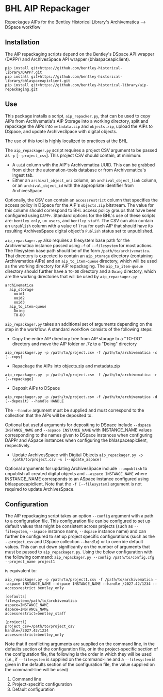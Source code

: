 # BHL AIP Repackager
Repackages AIPs for the Bentley Historical Library's Archivematica --> DSpace workflow

## Installation
The AIP repackaging scripts depend on the Bentley's DSpace API wrapper (DAPPr) and ArchivesSpace API wrapper (bhlaspaceapiclient).

```
pip install git+https://github.com/bentley-historical-library/DAPPr.git
pip install git+https://github.com/bentley-historical-library/bhlaspaceapiclient.git
pip install git+https://github.com/bentley-historical-library/aip-repackaging.git
```

## Use
This package installs a script, `aip_repacker.py`, that can be used to copy AIPs from Archivematia's AIP Storage into a working directory, split and repackage the AIPs into `metadata.zip` and `objects.zip`, upload the AIPs to DSpace, and update ArchivesSpace with digital objects.

The use of this tool is highly localized to practices at the BHL.

The `aip_repackager.py` script requires a project CSV argument to be passed as `-p` [`--project_csv`]. This project CSV should contain, at minimum:

- A `uuid` column with the AIP's Archivematica UUID. This can be grabbed from either the automation-tools database or from Archivematica's Ingest tab.
- Either an `archival_object_uri` column, an `archival_object_link` column, or an `archival_object_id` with the appropriate identifier from ArchivesSpace.

Optionally, the CSV can contain an `accessrestrict` column that specifies the access policy in DSpace for the AIP's `objects.zip` bitstream. The value for this column should correspond to BHL access policy groups that have been configured using `DAPPr`. Standard options for the BHL's use of these scripts are: `bentley_only`, `um_users`, and `bentley_staff`. The CSV can also contain an `unpublish` column with a value of `True` for each AIP that should have its resulting ArchivesSpace digital object's `Publish` status set to unpublished.

`aip_repackager.py` also requires a filesystem base path for the Archivematica instance passed using `-f` of `--filesystem` for most actions. The filesystem base path should be of the form `/path/to/archivematica`. That directory is expected to contain an `aip_storage` directory (containing Archivematica AIPs) and an `aip_to_item-queue` directory, which will be used as the working directory for AIP repackaging. The `aip_to_item-queue` directory should further have a `TO-DO` directory and a `Doing` directory, which are the working directories that will be used by `aip_repackager.py`

```
archivematica
  aip_storage
    uuid1
    uuid2
    uuid3
  aip_to_item-queue
    Doing
    TO-DO
```

`aip_repackager.py` takes an additional set of arguments depending on the step in the workflow. A standard workflow consists of the following steps:

- Copy the entire AIP directory tree from AIP storage to a "TO-DO" directory and move the AIP folder or .7z to a "Doing" directory

`aip_repackager.py -p /path/to/project.csv -f /path/to/archivematica -c [--copy]`

- Repackage the AIPs into objects.zip and metadata.zip

`aip_repackager.py -p /path/to/project.csv -f /path/to/archivematica -r [--repackage]`

- Deposit AIPs to DSpace

`aip_repackager.py -p /path/to/project.csv -f /path/to/archivematica -d [--deposit] --handle HANDLE`

The `--handle` argument must be supplied and must correspond to the collection that the AIPs will be deposited to.

Optional but useful arguments for depositing to DSpace include `--dspace INSTANCE_NAME` and `--aspace INSTANCE_NAME` with INSTANCE_NAME values corresponding to the names given to DSpace instances when configuring DAPPr and ASpace instances when configuring the bhlaspaceapiclient, respectively.

- Update ArchivesSpace with Digital Objects
`aip_repackager.py -p /path/to/project.csv -u [--update_aspace]`

Optional arguments for updating ArchivesSpace include `--unpublish` to unpublish all created digital objects and `--aspace INSTANCE_NAME` where INSTANCE_NAME corresponds to an ASpace instance configured using bhlaspaceapiclient. Note that the `-f [--filesystem]` argument is not required to update ArchivesSpace.

## Configuration
The AIP repackaging script takes an option `--config` argument with a path to a configuration file. This configuration file can be configured to set up default values that might be consistent across projects (such as `--filesystem`, `--aspace` instance name, `--dspace` instance name) and can further be configured to set up project specific configurations (such as the `--project_csv` and DSpace collection `--handle`) or to override default values. This can cut down significantly on the number of arguments that must be passed to `aip_repackager.py`. Using the below configuration with the following command:
`aip_repackager.py --config /path/to/config.cfg --project_name project1`

is equivalent to:

`aip_repackager.py -p /path/to/project1.csv -f /path/to/archivematica --aspace INSTANCE_NAME --dspace INSTANCE_NAME --handle /2027.42/1234 --accessrestrict bentley_only`

```
[defaults]
filesystem=/path/to/archivematica
aspace=INSTANCE_NAME
dspace=INSTANCE_NAME
accessrestrict=bentley_staff

[project1]
project_csv=/path/to/project_csv
handle=/2027.42/1234
accessrestrict=bentley_only
```

Note that if conflicting arguments are supplied on the command line, in the defaults section of the configuration file, or in the project-specific section of the configuration file, the following is the order in which they will be used (i.e., if `--filesystem` is supplied on the command-line and a `--filesystem` is given in the defaults section of the configuration file, the value supplied on the command-line will be used)
1. Command line
2. Project-specific configuration
3. Default configuration
